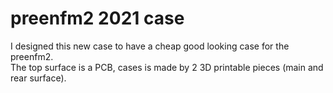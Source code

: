 # preenfm2 2021 case

I designed this new case to have a cheap good looking case for the preenfm2.  
The top surface is a PCB, cases is made by 2 3D printable pieces (main and rear surface).
